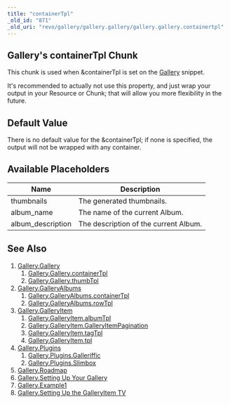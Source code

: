 ```yaml
---
title: "containerTpl"
_old_id: "871"
_old_uri: "revo/gallery/gallery.gallery/gallery.gallery.containertpl"
---
```


## Gallery's containerTpl Chunk

 This chunk is used when &containerTpl is set on the [Gallery](extras/gallery "Gallery") snippet.

 It's recommended to actually not use this property, and just wrap your output in your Resource or Chunk; that will allow you more flexibility in the future.

## Default Value

 There is no default value for the &containerTpl; if none is specified, the output will not be wrapped with any container.

## Available Placeholders

 | Name               | Description                           |
 | ------------------ | ------------------------------------- |
 | thumbnails         | The generated thumbnails.             |
 | album\_name        | The name of the current Album.        |
 | album\_description | The description of the current Album. |

## See Also

1. [Gallery.Gallery](extras/gallery/gallery.gallery)
     1. [Gallery.Gallery.containerTpl](extras/gallery/gallery.gallery/gallery.gallery.containertpl)
     2. [Gallery.Gallery.thumbTpl](extras/gallery/gallery.gallery/gallery.gallery.thumbtpl)
2. [Gallery.GalleryAlbums](extras/gallery/gallery.galleryalbums)
     1. [Gallery.GalleryAlbums.containerTpl](extras/revo/gallery/gallery.galleryalbums/gallery.galleryalbums.containertpl)
     2. [Gallery.GalleryAlbums.rowTpl](extras/gallery/gallery.galleryalbums/gallery.galleryalbums.rowtpl)
3. [Gallery.GalleryItem](extras/gallery/gallery.galleryitem)
     1. [Gallery.GalleryItem.albumTpl](extras/gallery/gallery.galleryitem/gallery.galleryitem.albumtpl)
     2. [Gallery.GalleryItem.GalleryItemPagination](extras/gallery/gallery.galleryitem/gallery.galleryitem.galleryitempagination)
     3. [Gallery.GalleryItem.tagTpl](extras/gallery/gallery.galleryitem/gallery.galleryitem.tagtpl)
     4. [Gallery.GalleryItem.tpl](extras/gallery/gallery.galleryitem/gallery.galleryitem.tpl)
4. [Gallery.Plugins](extras/gallery/gallery.plugins)
     1. [Gallery.Plugins.Galleriffic](extras/gallery/gallery.plugins/gallery.plugins.galleriffic)
     2. [Gallery.Plugins.Slimbox](extras/gallery/gallery.plugins/gallery.plugins.slimbox)
5. [Gallery.Roadmap](extras/gallery/gallery.roadmap)
6. [Gallery.Setting Up Your Gallery](extras/gallery/gallery.setting-up-your-gallery)
7. [Gallery.Example1](extras/gallery/gallery.example1)
8. [Gallery.Setting Up the GalleryItem TV](extras/gallery/gallery.setting-up-the-galleryitem-tv)
